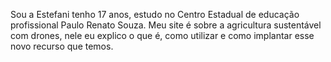 Sou a Estefani tenho 17 anos, estudo no Centro Estadual de educação profissional Paulo Renato Souza.
Meu site é sobre a agricultura sustentável com drones, nele eu explico o que é, como utilizar e como implantar esse novo recurso que temos.

